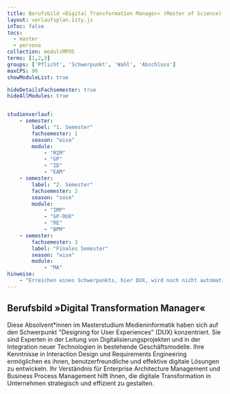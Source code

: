 ```yaml
---
title: Berufsbild »Digital Transformation Manager« (Master of Science)
layout: verlaufsplan.11ty.js
inToc: false
tocs:
  - master
  - persona
collection: modulsMPO5
terms: [1,2,3]
groups: ['Pflicht', 'Schwerpunkt', 'Wahl', 'Abschluss']
maxCPS: 90
showModuleList: true

hideDetailsFachsemester: true
hideAllModules: true


studienverlauf:
    - semester:
        label: "1. Semester"
        fachsemester: 1
        season: "wise"
        module: 
            - "RIM"
            - "GP"
            - "ID"
            - "EAM"
    - semester:
        label: "2. Semester"
        fachsemester: 2
        season: "sose"
        module: 
            - "IMP"
            - "GP-DUX"
            - "RE"
            - "BPM"
    - semester:
        fachsemester: 3
        label: "Finales Semester"
        season: "wise"
        module: 
            - "MA"
hinweise:
    - "Erreichen eines Schwerpunkts, hier DUX, wird noch nicht automatisch geprüft"
---
```



## Berufsbild »Digital Transformation Manager«

Diese Absolvent\*innen im Masterstudium Medieninformatik haben sich auf den Schwerpunkt "Designing for User Experiences" (DUX) konzentriert. Sie sind Experten in der Leitung von Digitalisierungsprojekten und in der Integration neuer Technologien in bestehende Geschäftsmodelle. Ihre Kenntnisse in Interaction Design und Requirements Engineering ermöglichen es ihnen, benutzerfreundliche und effektive digitale Lösungen zu entwickeln. Ihr Verständnis für Enterprise Architecture Management und Business Process Management hilft ihnen, die digitale Transformation in Unternehmen strategisch und effizient zu gestalten.
